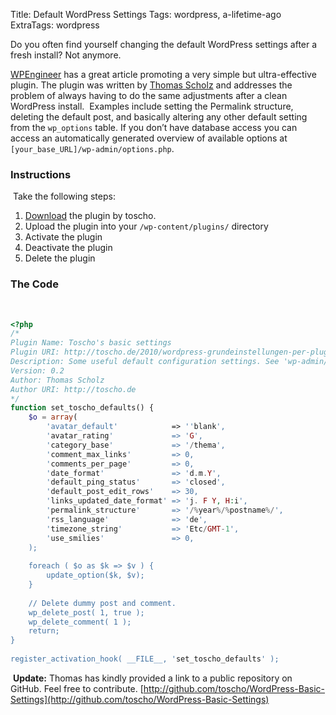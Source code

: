 Title: Default WordPress Settings
Tags: wordpress, a-lifetime-ago
ExtraTags: wordpress

Do you often find yourself changing the default WordPress settings after a fresh install? Not anymore.
<!-- PELICAN_END_SUMMARY -->


[WPEngineer](http://wpengineer.com/wordpress-useful-default-configuration-settings-via-plugin/) has a great article promoting a very simple but ultra-effective plugin.
​
The plugin was written by [Thomas Scholz](http://toscho.de) and addresses the problem of always having to do the same adjustments after a clean WordPress install.
​
Examples include setting the Permalink structure, deleting the default post, and basically altering any other default setting from the `wp_options` table. If you don’t have database access you can access an automatically generated overview of available options at `[your_base_URL]/wp-admin/options.php`.
​
### Instructions
​
Take the following steps:

1. [Download](http://f.toscho.de/php-skripte/toscho_basic_settings-0.2.zip) the plugin by toscho.
2. Upload the plugin into your `/wp-content/plugins/` directory
3. Activate the plugin
4. Deactivate the plugin
5. Delete the plugin
​
### The Code
​
```php
<?php
/*
Plugin Name: Toscho's basic settings
Plugin URI: http://toscho.de/2010/wordpress-grundeinstellungen-per-plugin-setzen/
Description: Some useful default configuration settings. See 'wp-admin/options.php' for more options.
Version: 0.2
Author: Thomas Scholz
Author URI: http://toscho.de
*/
function set_toscho_defaults() {
    $o = array(
        'avatar_default'            => ''blank',
        'avatar_rating'             => 'G',
        'category_base'             => '/thema',
        'comment_max_links'         => 0,
        'comments_per_page'         => 0,
        'date_format'               => 'd.m.Y',
        'default_ping_status'       => 'closed',
        'default_post_edit_rows'    => 30,
        'links_updated_date_format' => 'j. F Y, H:i',
        'permalink_structure'       => '/%year%/%postname%/',
        'rss_language'              => 'de',
        'timezone_string'           => 'Etc/GMT-1',
        'use_smilies'               => 0,
    );
​
    foreach ( $o as $k => $v ) {
        update_option($k, $v);
    }
​
    // Delete dummy post and comment.
    wp_delete_post( 1, true );
    wp_delete_comment( 1 );
    return;
}
​
register_activation_hook( __FILE__, 'set_toscho_defaults' );
```
​
**Update:** Thomas has kindly provided a link to a public repository on GitHub. Feel free to contribute.
[http://github.com/toscho/WordPress-Basic-Settings](http://github.com/toscho/WordPress-Basic-Settings)
